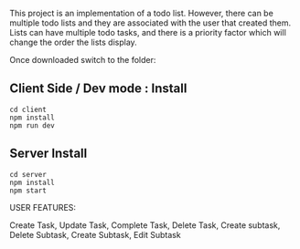 This project is an implementation of a todo list. However, there can be 
multiple todo lists and they are associated with the user that created them.
Lists can have multiple todo tasks, and there is a priority factor which 
will change the order the lists display. 

Once downloaded switch to the folder:


## Client Side / Dev mode : Install

```
cd client
npm install 
npm run dev
```

## Server Install

```
cd server 
npm install
npm start 
```

USER FEATURES: 

Create Task, Update Task, Complete Task, Delete Task, Create subtask, Delete Subtask, Create Subtask, Edit Subtask
